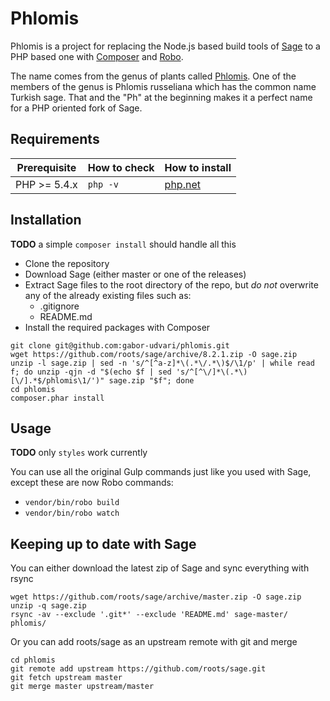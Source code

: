 # Phlomis

Phlomis is a project for replacing the Node.js based build tools of [Sage](https://github.com/roots/sage) to a PHP based one with [Composer](https://getcomposer.org/) and [Robo](http://codegyre.github.io/Robo/).

The name comes from the genus of plants called [Phlomis](https://en.wikipedia.org/wiki/Phlomis). One of the members of the genus is Phlomis russeliana which has the common name Turkish sage. That and the "Ph" at the beginning makes it a perfect name for a PHP oriented fork of Sage.

## Requirements

| Prerequisite    | How to check | How to install
| --------------- | ------------ | ------------- |
| PHP >= 5.4.x    | `php -v`     | [php.net](http://php.net/manual/en/install.php) |

## Installation

__TODO__ a simple `composer install` should handle all this

- Clone the repository
- Download Sage (either master or one of the releases)
- Extract Sage files to the root directory of the repo, but _do not_ overwrite any of the already existing files such as:
  - .gitignore
  - README.md
- Install the required packages with Composer

```
git clone git@github.com:gabor-udvari/phlomis.git
wget https://github.com/roots/sage/archive/8.2.1.zip -O sage.zip
unzip -l sage.zip | sed -n 's/^[^a-z]*\(.*\/.*\)$/\1/p' | while read f; do unzip -qjn -d "$(echo $f | sed 's/^[^\/]*\(.*\)[\/].*$/phlomis\1/')" sage.zip "$f"; done
cd phlomis
composer.phar install
```

## Usage

__TODO__ only `styles` work currently

You can use all the original Gulp commands just like you used with Sage, except these are now Robo commands:

- `vendor/bin/robo build`
- `vendor/bin/robo watch`

## Keeping up to date with Sage

You can either download the latest zip of Sage and sync everything with rsync

```
wget https://github.com/roots/sage/archive/master.zip -O sage.zip
unzip -q sage.zip
rsync -av --exclude '.git*' --exclude 'README.md' sage-master/ phlomis/
```

Or you can add roots/sage as an upstream remote with git and merge

```
cd phlomis
git remote add upstream https://github.com/roots/sage.git
git fetch upstream master
git merge master upstream/master
```
